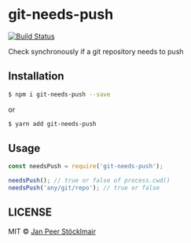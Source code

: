 # git-needs-push

[![Build Status](https://travis-ci.org/JPeer264/node-git-needs-push.svg?branch=master)](https://travis-ci.org/JPeer264/node-git-needs-push)

Check synchronously if a git repository needs to push

## Installation

```sh
$ npm i git-needs-push --save
```
or
```sh
$ yarn add git-needs-push
```

## Usage

```js
const needsPush = require('git-needs-push');

needsPush(); // true or false of process.cwd()
needsPush('any/git/repo'); // true or false
```

## LICENSE

MIT © [Jan Peer Stöcklmair](https://www.jpeer.at)
